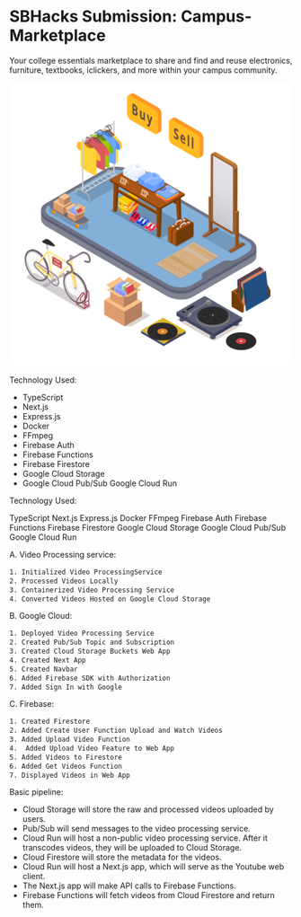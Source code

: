 # SBHacks Submission: Campus-Marketplace
 Your college essentials marketplace to share and find and reuse electronics, furniture, textbooks, iclickers, and more within your campus community.

![Home page](/web-client/public/main-img.jpg)

Technology Used:

- TypeScript
- Next.js
- Express.js
- Docker
- FFmpeg
- Firebase Auth
- Firebase Functions
- Firebase Firestore
- Google Cloud Storage
- Google Cloud Pub/Sub
Google Cloud Run

Technology Used:

TypeScript
Next.js
Express.js
Docker
FFmpeg
Firebase Auth
Firebase Functions
Firebase Firestore
Google Cloud Storage
Google Cloud Pub/Sub
Google Cloud Run

A. Video Processing
service:

    1. Initialized Video ProcessingService
    2. Processed Videos Locally
    3. Containerized Video Processing Service
    4. Converted Videos Hosted on Google Cloud Storage


B. Google Cloud:

    1. Deployed Video Processing Service
    2. Created Pub/Sub Topic and Subscription
    3. Created Cloud Storage Buckets Web App
    4. Created Next App
    5. Created Navbar
    6. Added Firebase SDK with Authorization
    7. Added Sign In with Google

C. Firebase:

    1. Created Firestore
    2. Added Create User Function Upload and Watch Videos
    3. Added Upload Video Function
    4.  Added Upload Video Feature to Web App
    5. Added Videos to Firestore
    6. Added Get Videos Function
    7. Displayed Videos in Web App

Basic pipeline:

- Cloud Storage will store the raw and processed videos uploaded by users.
- Pub/Sub will send messages to the video processing service.
- Cloud Run will host a non-public video processing service. After it transcodes videos, they will be uploaded to Cloud Storage.
- Cloud Firestore will store the metadata for the videos.
- Cloud Run will host a Next.js app, which will serve as the Youtube web client.
- The Next.js app will make API calls to Firebase Functions.
- Firebase Functions will fetch videos from Cloud Firestore and return them.